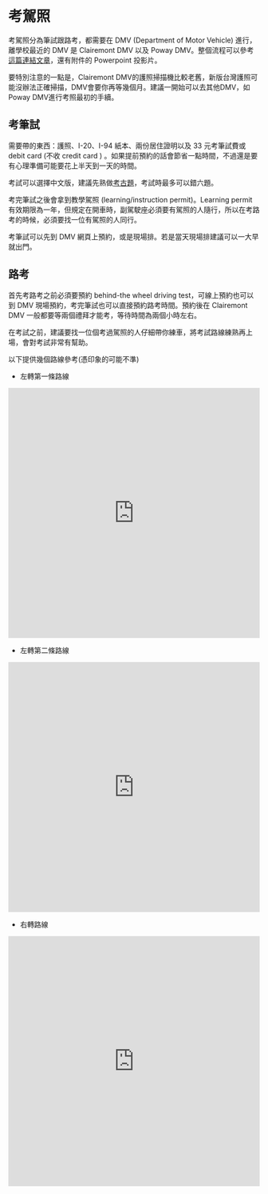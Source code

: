 # 考駕照

考駕照分為筆試跟路考，都需要在 DMV (Department of Motor Vehicle) 進行，離學校最近的 DMV 是 Clairemont DMV 以及 Poway DMV。整個流程可以參考[這篇連結文章](https://www.facebook.com/groups/13591139149/10151810813429150/)，還有附件的 Powerpoint 投影片。

要特別注意的一點是，Clairemont DMV的護照掃描機比較老舊，新版台灣護照可能沒辦法正確掃描，DMV會要你再等幾個月。建議一開始可以去其他DMV，如Poway DMV進行考照最初的手續。

## 考筆試

需要帶的東西：護照、I-20、I-94 紙本、兩份居住證明以及 33 元考筆試費或 debit card (不收 credit card ) 。如果提前預約的話會節省一點時間，不過還是要有心理準備可能要花上半天到一天的時間。

考試可以選擇中文版，建議先熟做[考古題](http://www.ccyp.com/TRAFFIC/)，考試時最多可以錯六題。

考完筆試之後會拿到教學駕照 (learning/instruction permit)。Learning permit 有效期限為一年，但規定在開車時，副駕駛座必須要有駕照的人隨行，所以在考路考的時候，必須要找一位有駕照的人同行。

考筆試可以先到 DMV 網頁上預約，或是現場排。若是當天現場排建議可以一大早就出門。

## 路考

首先考路考之前必須要預約 behind-the wheel driving test，可線上預約也可以到 DMV 現場預約，考完筆試也可以直接預約路考時間。預約後在 Clairemont DMV 一般都要等兩個禮拜才能考，等待時間為兩個小時左右。

在考試之前，建議要找一位個考過駕照的人仔細帶你練車，將考試路線練熟再上場，會對考試非常有幫助。

以下提供幾個路線參考(憑印象的可能不準)

* 左轉第一條路線

<iframe src="https://www.google.com/maps/embed?pb=!1m48!1m12!1m3!1d6705.244328627417!2d-117.19067072043838!3d32.82877482382555!2m3!1f0!2f0!3f0!3m2!1i1024!2i768!4f13.1!4m33!3e0!4m3!3m2!1d32.8238456!2d-117.1818369!4m3!3m2!1d32.8229852!2d-117.1838957!4m3!3m2!1d32.8344293!2d-117.1947356!4m3!3m2!1d32.8343275!2d-117.17872919999999!4m3!3m2!1d32.8276767!2d-117.17795989999999!4m3!3m2!1d32.825030399999996!2d-117.17993519999999!4m3!3m2!1d32.825274199999996!2d-117.1829855!4m3!3m2!1d32.823989499999996!2d-117.1829777!5e0!3m2!1szh-TW!2sus!4v1560498124067!5m2!1szh-TW!2sus" width="100%" height="500" frameborder="0" style="border:0" allowfullscreen></iframe>

* 左轉第二條路線

<iframe src="https://www.google.com/maps/embed?pb=!1m48!1m12!1m3!1d6705.244328627415!2d-117.18989287043834!3d32.828774823825604!2m3!1f0!2f0!3f0!3m2!1i1024!2i768!4f13.1!4m33!3e0!4m3!3m2!1d32.8238456!2d-117.1818369!4m3!3m2!1d32.8229852!2d-117.1838957!4m3!3m2!1d32.828452!2d-117.1930666!4m3!3m2!1d32.8343275!2d-117.17872919999999!4m3!3m2!1d32.8276767!2d-117.17795989999999!4m3!3m2!1d32.825030399999996!2d-117.17993519999999!4m3!3m2!1d32.825274199999996!2d-117.1829855!4m3!3m2!1d32.823989499999996!2d-117.1829777!5e0!3m2!1szh-TW!2sus!4v1560498435996!5m2!1szh-TW!2sus" width="100%" height="500" frameborder="0" style="border:0" allowfullscreen></iframe>

* 右轉路線

<iframe src="https://www.google.com/maps/embed?pb=!1m56!1m12!1m3!1d6705.781386343574!2d-117.18558597043875!3d32.82166107383416!2m3!1f0!2f0!3f0!3m2!1i1024!2i768!4f13.1!4m41!3e0!4m3!3m2!1d32.8238409!2d-117.181837!4m3!3m2!1d32.8217382!2d-117.17585899999999!4m3!3m2!1d32.8181234!2d-117.1775978!4m3!3m2!1d32.8170819!2d-117.17196179999999!4m3!3m2!1d32.8202427!2d-117.1715114!4m3!3m2!1d32.8180846!2d-117.18549019999999!4m3!3m2!1d32.8235151!2d-117.18570799999999!4m3!3m2!1d32.8246549!2d-117.1879986!4m3!3m2!1d32.8260396!2d-117.1908828!4m3!3m2!1d32.8238463!2d-117.18186829999999!5e0!3m2!1szh-TW!2sus!4v1560499425702!5m2!1szh-TW!2sus" width="100%" height="500" frameborder="0" style="border:0" allowfullscreen></iframe>